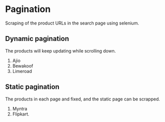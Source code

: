 # Pagination

Scraping of the product URLs in the search page using selenium.

## Dynamic pagination

The products will keep updating while scrolling down.

1. Ajio
2. Bewakoof
3. Limeroad

## Static pagination

The products in each page and fixed, and the static page can be scrapped.

1. Myntra
2. Flipkart.
